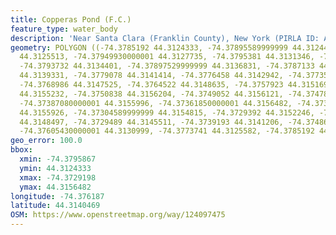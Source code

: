 ```yaml
---
title: Copperas Pond (F.C.)
feature_type: water_body
description: 'Near Santa Clara (Franklin County), New York (PIRLA ID: ADIR012)'
geometry: POLYGON ((-74.3785192 44.3124333, -74.37895589999999 44.3124402, -74.3793537
  44.3125513, -74.37949930000001 44.3127735, -74.3795381 44.3131346, -74.3795867 44.3134123,
  -74.3793732 44.3134401, -74.37897529999999 44.3136831, -74.3787133 44.3137456, -74.37844149999999
  44.3139331, -74.3779078 44.3141414, -74.3776458 44.3142942, -74.3773547 44.3146136,
  -74.3768986 44.3147525, -74.3764522 44.3148635, -74.3757923 44.3151691, -74.3753944
  44.3155232, -74.3750838 44.3156204, -74.3749052 44.3156121, -74.37478299999999 44.3156065,
  -74.37387080000001 44.3155996, -74.37361850000001 44.3156482, -74.37330799999999
  44.3155926, -74.37304589999999 44.3154815, -74.3729392 44.3152246, -74.37291980000001
  44.3148497, -74.3729489 44.3145511, -74.3739193 44.3141206, -74.37486060000001 44.3136901,
  -74.37605430000001 44.3130999, -74.3773741 44.3125582, -74.3785192 44.3124333))
geo_error: 100.0
bbox:
  xmin: -74.3795867
  ymin: 44.3124333
  xmax: -74.3729198
  ymax: 44.3156482
longitude: -74.376187
latitude: 44.3140469
OSM: https://www.openstreetmap.org/way/124097475
---
```

